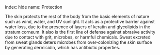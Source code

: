 index: hide
name: Protection

The skin protects the rest of the body from the basic elements of nature such as wind, water, and UV sunlight. It acts as a protective barrier against water loss, due to the presence of layers of keratin and glycolipids in the stratum corneum. It also is the first line of defense against abrasive activity due to contact with grit, microbes, or harmful chemicals. Sweat excreted from sweat glands deters microbes from over-colonizing the skin surface by generating dermicidin, which has antibiotic properties.
